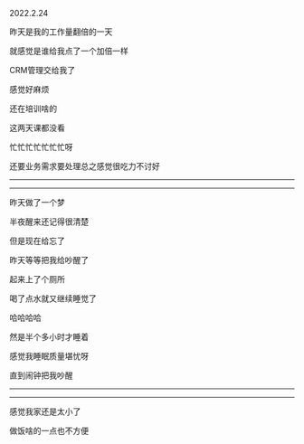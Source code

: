 2022.2.24

昨天是我的工作量翻倍的一天

就感觉是谁给我点了一个加倍一样

CRM管理交给我了

感觉好麻烦

还在培训啥的

这两天课都没看

忙忙忙忙忙忙忙呀

还要业务需求要处理总之感觉很吃力不讨好

----------

-------------

昨天做了一个梦

半夜醒来还记得很清楚

但是现在给忘了

昨天等等把我给吵醒了

起来上了个厕所

喝了点水就又继续睡觉了

哈哈哈哈

然是半个多小时才睡着

感觉我睡眠质量堪忧呀

直到闹钟把我吵醒

--------

------------

感觉我家还是太小了

做饭啥的一点也不方便

